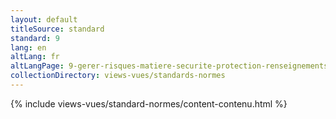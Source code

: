 ```yaml
---
layout: default
titleSource: standard
standard: 9
lang: en
altLang: fr
altLangPage: 9-gerer-risques-matiere-securite-protection-renseignements-personnels
collectionDirectory: views-vues/standards-normes
---
```

{% include views-vues/standard-normes/content-contenu.html %}
